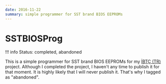 ```yaml
---
date: 2016-11-22
summary: simple programmer for SST brand BIOS EEPROMs
---
```

# SSTBIOSProg

!!! info
    Status: completed, abandoned

This is a simple programmer for SST brand BIOS EEPROMs for my [İBTÇ (TR)](../ibtc/index.md) project. Although I completed
the project, I haven't any time to publish it for that moment. It is highly likely that I will never publish it. That's why
I tagged as "abandoned".
